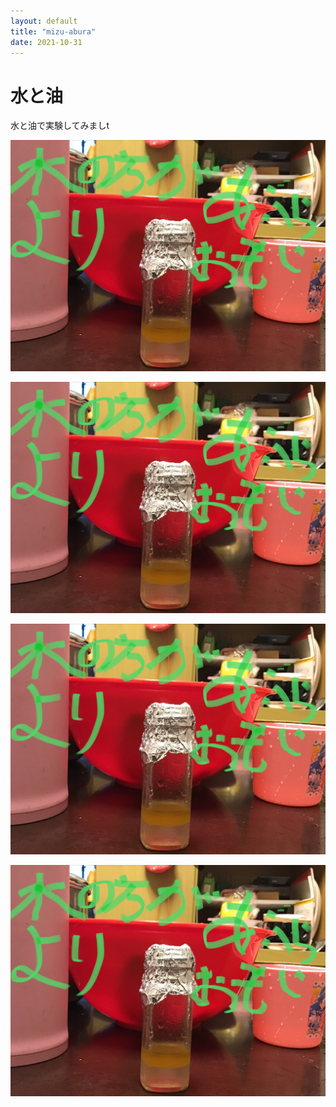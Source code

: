 ```yaml
---
layout: default
title: "mizu-abura"
date: 2021-10-31
---
```


# 水と油

水と油で実験してみましt


<img src="/assets/images/IMG_1473.jpg">

![111](/assets/images/IMG_1473.jpg)



<img src="https://github.com/yuuka-bomber/yuuka-bomber.github.io/blob/main/assets/images/IMG_1473.jpg?raw=true">

![111](https://github.com/yuuka-bomber/yuuka-bomber.github.io/blob/main/assets/images/IMG_1473.jpg?raw=true)
